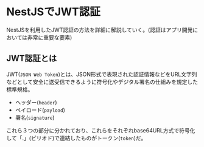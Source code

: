 # NestJSでJWT認証

NestJSを利用したJWT認証の方法を詳細に解説していく。(認証はアプリ開発においては非常に重要な要素)

## JWT認証とは

JWT(`JSON Web Token`)とは、JSON形式で表現された認証情報などをURL文字列などとして安全に送受信できるように符号化やデジタル署名の仕組みを規定した標準規格。

* ヘッダー(`header`)
* ペイロード(`payload`)
* 署名(`signature`)

これら３つの部分に分かれており、これらをそれぞれbase64URL方式で符号化して「.」(ピリオド)で連結したものがトークン(`token`)だ。

